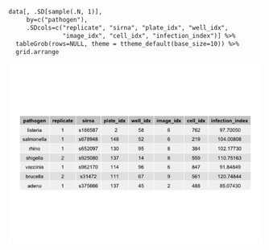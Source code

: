     data[, .SD[sample(.N, 1)],
         by=c("pathogen"),
         .SDcols=c("replicate", "sirna", "plate_idx", "well_idx",
                   "image_idx", "cell_idx", "infection_index")] %>%
      tableGrob(rows=NULL, theme = ttheme_default(base_size=10)) %>%
      grid.arrange

![](example_data_files/figure-markdown_strict/unnamed-chunk-1-1.png)
